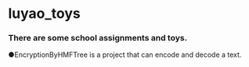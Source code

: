 # luyao_toys
### There are some school assignments and toys.  
●EncryptionByHMFTree is a project that can encode and decode a text.
